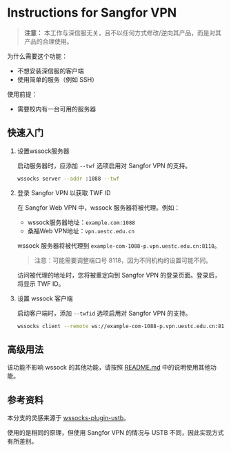 # Instructions for Sangfor VPN

> **注意：** 本工作与深信服无关，且不以任何方式修改/逆向其产品，而是对其产品的合理使用。

为什么需要这个功能：

- 不想安装深信服的客户端
- 使用简单的服务（例如 SSH）

使用前提：

- 需要校内有一台可用的服务器

## 快速入门

1. 设置wssock服务器

    启动服务器时，应添加 `--twf` 选项启用对 Sangfor VPN 的支持。

    ```bash
    wssocks server --addr :1088 --twf
    ```

2. 登录 Sangfor VPN 以获取 TWF ID

    在 Sangfor Web VPN 中，wssock 服务器将被代理。例如：

    - wssock服务器地址：`example.com:1088`
    - 桑福Web VPN地址：`vpn.uestc.edu.cn`
    
    wssock 服务器将被代理到 `example-com-1088-p.vpn.uestc.edu.cn:8118`。

    > 注意：可能需要调整端口号 8118，因为不同机构的设置可能不同。

    访问被代理的地址时，您将被重定向到 Sangfor VPN 的登录页面。登录后，将显示 TWF ID。

3. 设置 wssock 客户端

    启动客户端时，添加 `--twfid` 选项启用对 Sangfor VPN 的支持。

    ```bash
    wssocks client --remote ws://example-com-1088-p.vpn.uestc.edu.cn:8118 --twfid YOUR_TWF_ID
    ```

## 高级用法

该功能不影响 wssock 的其他功能，请按照 [README.md](README.md) 中的说明使用其他功能。

## 参考资料

本分支的灵感来源于 [wssocks-plugin-ustb](https://github.com/genshen/wssocks-plugin-ustb)。

使用的是相同的原理，但使用 Sangfor VPN 的情况与 USTB 不同，因此实现方式有所差别。
